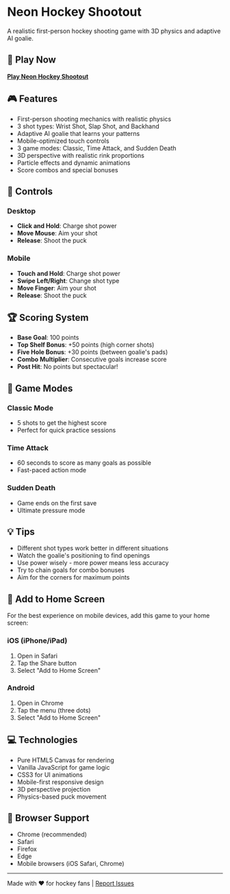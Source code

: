 # Neon Hockey Shootout

A realistic first-person hockey shooting game with 3D physics and adaptive AI goalie.

## 🏒 Play Now
**[Play Neon Hockey Shootout](https://erikgoulet.github.io/Neon-Hockey-Shootout/)**

## 🎮 Features
- First-person shooting mechanics with realistic physics
- 3 shot types: Wrist Shot, Slap Shot, and Backhand
- Adaptive AI goalie that learns your patterns
- Mobile-optimized touch controls
- 3 game modes: Classic, Time Attack, and Sudden Death
- 3D perspective with realistic rink proportions
- Particle effects and dynamic animations
- Score combos and special bonuses

## 📱 Controls
### Desktop
- **Click and Hold**: Charge shot power
- **Move Mouse**: Aim your shot
- **Release**: Shoot the puck

### Mobile
- **Touch and Hold**: Charge shot power
- **Swipe Left/Right**: Change shot type
- **Move Finger**: Aim your shot
- **Release**: Shoot the puck

## 🏆 Scoring System
- **Base Goal**: 100 points
- **Top Shelf Bonus**: +50 points (high corner shots)
- **Five Hole Bonus**: +30 points (between goalie's pads)
- **Combo Multiplier**: Consecutive goals increase score
- **Post Hit**: No points but spectacular!

## 🎯 Game Modes
### Classic Mode
- 5 shots to get the highest score
- Perfect for quick practice sessions

### Time Attack
- 60 seconds to score as many goals as possible
- Fast-paced action mode

### Sudden Death
- Game ends on the first save
- Ultimate pressure mode

## 💡 Tips
- Different shot types work better in different situations
- Watch the goalie's positioning to find openings
- Use power wisely - more power means less accuracy
- Try to chain goals for combo bonuses
- Aim for the corners for maximum points

## 📲 Add to Home Screen
For the best experience on mobile devices, add this game to your home screen:

### iOS (iPhone/iPad)
1. Open in Safari
2. Tap the Share button
3. Select "Add to Home Screen"

### Android
1. Open in Chrome
2. Tap the menu (three dots)
3. Select "Add to Home Screen"

## 💻 Technologies
- Pure HTML5 Canvas for rendering
- Vanilla JavaScript for game logic
- CSS3 for UI animations
- Mobile-first responsive design
- 3D perspective projection
- Physics-based puck movement

## 🔧 Browser Support
- Chrome (recommended)
- Safari
- Firefox
- Edge
- Mobile browsers (iOS Safari, Chrome)

---

Made with ❤️ for hockey fans | [Report Issues](https://github.com/erikgoulet/Neon-Hockey-Shootout/issues)
